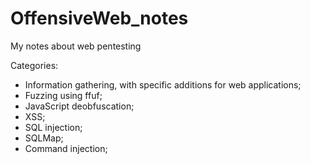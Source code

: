 # OffensiveWeb_notes
My notes about web pentesting

Categories:
- Information gathering, with specific additions for web applications;
- Fuzzing using ffuf;
- JavaScript deobfuscation;
- XSS;
- SQL injection;
- SQLMap;
- Command injection;
